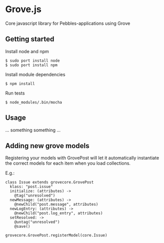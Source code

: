 # Grove.js

Core javascript library for Pebbles-applications using Grove

## Getting started

Install node and npm

    $ sudo port install node
    $ sudo port install npm

Install module dependencies

    $ npm install

Run tests

    $ node_modules/.bin/mocha

## Usage

... something something ...

## Adding new grove models

Registering your models with GrovePost will let it automatically instantiate the correct
models for each item when you load collections.

E.g.:

    class Issue extends grovecore.GrovePost
      klass: "post.issue"
      initialize: (attributes) ->
        @tag("unresolved")
      newMessage: (attributes) ->
        @newChild("post.message", attributes)
      newLogEntry: (attributes) ->
        @newChild("post.log_entry", attributes)
      setResolved: ->
        @untag("unresolved")
        @save()

    grovecore.GrovePost.registerModel(core.Issue)

